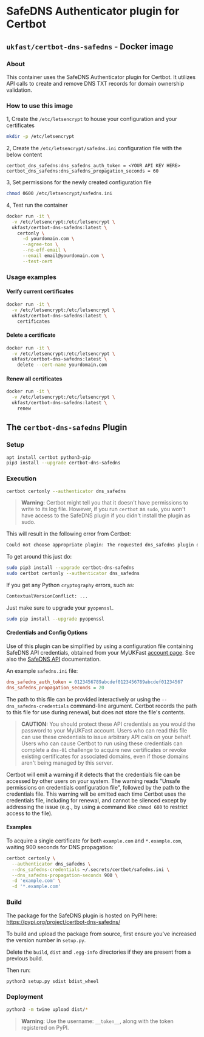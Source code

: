 # SafeDNS Authenticator plugin for Certbot

## `ukfast/certbot-dns-safedns` - Docker image

### About
This container uses the SafeDNS Authenticator plugin for Certbot. It utilizes API calls to create and remove DNS TXT records for domain ownership validation.

### How to use this image

1, Create the `/etc/letsencrypt` to house your configuration and your certificates
```bash
mkdir -p /etc/letsencrypt
```

2, Create the `/etc/letsencrypt/safedns.ini` configuration file with the below content
```
certbot_dns_safedns:dns_safedns_auth_token = <YOUR API KEY HERE>
certbot_dns_safedns:dns_safedns_propagation_seconds = 60
```

3, Set permissions for the newly created configuration file
```bash
chmod 0600 /etc/letsencrypt/safedns.ini
```

4, Test run the container
```bash
docker run -it \
  -v /etc/letsencrypt:/etc/letsencrypt \
  ukfast/certbot-dns-safedns:latest \
    certonly \
      -d yourdomain.com \
      --agree-tos \
      --no-eff-email \
      --email email@yourdomain.com \
      --test-cert
```

### Usage examples

#### Verify current certificates
```bash
docker run -it \
  -v /etc/letsencrypt:/etc/letsencrypt \
  ukfast/certbot-dns-safedns:latest \
    certificates
```

#### Delete a certificate
```bash
docker run -it \
  -v /etc/letsencrypt:/etc/letsencrypt \
  ukfast/certbot-dns-safedns:latest \
    delete --cert-name yourdomain.com
```

#### Renew all certificates
```bash
docker run -it \
  -v /etc/letsencrypt:/etc/letsencrypt \
  ukfast/certbot-dns-safedns:latest \
    renew
```

## The `certbot-dns-safedns` Plugin

### Setup

```bash
apt install certbot python3-pip
pip3 install --upgrade certbot-dns-safedns
```

### Execution

```bash
certbot certonly --authenticator dns_safedns
```

> **Warning**: Certbot might tell you that it doesn't have permissions to write to its log file. However, if you run `certbot` as `sudo`, you won't have access to the SafeDNS plugin if you didn't install the plugin as sudo.

This will result in the following error from Certbot:

```bash
Could not choose appropriate plugin: The requested dns_safedns plugin does not appear to be installed
```

To get around this just do:

```bash
sudo pip3 install --upgrade certbot-dns-safedns
sudo certbot certonly --authenticator dns_safedns
```

If you get any Python `cryptography` errors, such as:

```bash
ContextualVersionConflict: ...
```

Just make sure to upgrade your `pyopenssl`.

```bash
sudo pip install --upgrade pyopenssl
```

#### Credentials and Config Options

Use of this plugin can be simplified by using a configuration file containing SafeDNS API credentials, obtained from your MyUKFast [account page](https://my.ukfast.co.uk/applications/index.php). See also the [SafeDNS API](https://developers.ukfast.io/documentation/safedns) documentation.

An example `safedns.ini` file:

```ini
dns_safedns_auth_token = 0123456789abcdef0123456789abcdef01234567
dns_safedns_propagation_seconds = 20
```

The path to this file can be provided interactively or using the `--dns_safedns-credentials` command-line argument. Certbot records the path to this file for use during renewal, but does not store the file's contents.

> **CAUTION:** You should protect these API credentials as you would the password to your MyUKFast account. Users who can read this file can use these credentials to issue arbitrary API calls on your behalf. Users who can cause Certbot to run using these credentials can complete a `dns-01` challenge to acquire new certificates or revoke existing certificates for associated domains, even if those domains aren't being managed by this server.

Certbot will emit a warning if it detects that the credentials file can be accessed by other users on your system. The warning reads "Unsafe permissions on credentials configuration file", followed by the path to the credentials file. This warning will be emitted each time Certbot uses the credentials file, including for renewal, and cannot be silenced except by addressing the issue (e.g., by using a command like `chmod 600` to restrict access to the file).

#### Examples

To acquire a single certificate for both `example.com` and `*.example.com`, waiting 900 seconds for DNS propagation:

```bash
certbot certonly \
  --authenticator dns_safedns \
  --dns_safedns-credentials ~/.secrets/certbot/safedns.ini \
  --dns_safedns-propagation-seconds 900 \
  -d 'example.com' \
  -d '*.example.com'
```

### Build

The package for the SafeDNS plugin is hosted on PyPI here: <https://pypi.org/project/certbot-dns-safedns/>

To build and upload the package from source, first ensure you've increased the version number in `setup.py`.

Delete the `build`, `dist` and `.egg-info` directories if they are present from a previous build.

Then run:

```bash
python3 setup.py sdist bdist_wheel
```

### Deployment

```bash
python3 -m twine upload dist/*
```

> **Warning**: Use the username: `__token__`, along with the token registered on PyPI.
